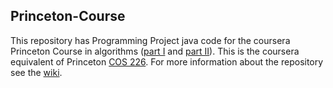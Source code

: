 ## Princeton-Course

This repository has Programming Project java code for the coursera Princeton Course in algorithms ([part I](https://www.coursera.org/learn/algorithms-part1) and [part II](https://www.coursera.org/learn/algorithms-part2)). This is the coursera equivalent of Princeton [COS 226](https://www.cs.princeton.edu/courses/archive/spring21/cos226/). For more information about the repository see the [wiki](https://github.com/asubramanian08/PrincetonCoursera/wiki/Home).
